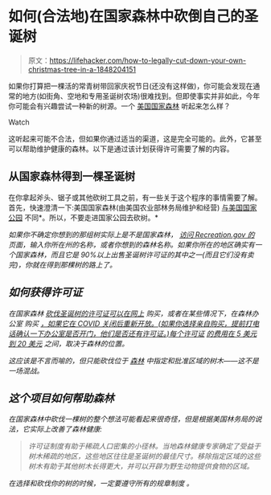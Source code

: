# 如何(合法地)在国家森林中砍倒自己的圣诞树

> 原文：<https://lifehacker.com/how-to-legally-cut-down-your-own-christmas-tree-in-a-1848204151>

如果你打算把一棵活的常青树带回家庆祝节日(还没有这样做)，你可能会发现在通常的地方(如街角、空地和专用圣诞树农场)很难找到。但即使事实并非如此，今年你可能会有兴趣尝试一种新的树源。一个 [美国国家森林](https://www.recreation.gov/tree-permits) 听起来怎么样？

Watch

这听起来可能不合法，但如果你通过适当的渠道，这是完全可能的。此外，它甚至可以帮助维护健康的森林。以下是通过该计划获得许可需要了解的内容。

## 从国家森林得到一棵圣诞树

在你拿起斧头、锯子或其他砍树工具之前，有一些关于这个程序的事情需要了解。首先，快速澄清一下:美国国家森林(由美国农业部林务局维护和经营) [与美国国家公园](https://www.nationalforests.org/blog/what-are-the-differences-between-national-parks-and-national-forests) 不同*。所以，不要走进国家公园去砍树。*

*如果你不确定你想到的那组树实际上是不是国家森林， [访问 Recreation.gov 的](https://www.recreation.gov/tree-permits) 页面，输入你所在州的名称，或者你想到的森林名称。如果你所在的地区确实有一个国家森林，而且它是 90%以上出售圣诞树许可证的其中之一(而且它们没有卖完)，你就在得到那棵树的路上了。*

## *如何获得许可证*

*在国家森林 [砍伐圣诞树的许可证可以在网上](https://www.recreation.gov/tree-permits) 购买，或者在某些情况下，在森林办公室 购买 [，如果它在 COVID 关闭后重新开放。(如果你选择亲自购买，提前打电话确认一下办公室是否开门，他们是否还有许可证。)每个许可证](https://www.recreation.gov/articles/location-spotlight/cut-a-tree-for-the-holidays-from-your-national-forest/120) [的费用在 5 美元到 20 美元](https://www.fs.usda.gov/detail/r2/recreation/?cid=fseprd562604) 之间，取决于森林的位置。*

*这应该是不言而喻的，但只能砍伐位于 [森林](https://www.recreation.gov/articles/location-spotlight/cut-a-tree-for-the-holidays-from-your-national-forest/120) 中指定和批准区域的树木——这不是一场混战。*

## *这个项目如何帮助森林*

*在国家森林中砍伐一棵树的整个想法可能看起来很奇怪，但是根据美国林务局的说法，它实际上改善了森林健康:*

> *许可证制度有助于稀疏人口密集的小径林。当地森林健康专家确定了受益于树木稀疏的地区，这些地区往往是圣诞树的最佳尺寸。移除指定区域的这些树木有助于其他树木长得更大，并可以开辟为野生动物提供食物的区域。*

*在选择和砍伐你的树的时候，一定要遵守所有的规章制度 。*